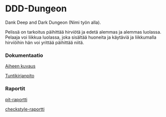 # DDD-Dungeon

Dank Deep and Dark Dungeon (Nimi työn alla).

Pelissä on tarkoitus päihittää hirviötä ja edetä alemmas ja alemmas luolassa. Pelaaja voi liikkua luolassa, joka sisältää huoneita ja käytäviä ja liikkumalla hirviöihin hän voi yrittää päihittää niitä.

### Dokumentaatio
[Aiheen kuvaus](dokumentaatio/aiheenMaarittely.md)

[Tuntikirjanpito](dokumentaatio/tuntikirjanpito.md)

### Raportit
[pit-raportti](https://htmlpreview.github.io/?https://github.com/samuvait/DDD-Dungeon/blob/master/dokumentaatio/201702172351/index.html
)

[checkstyle-raportti](https://htmlpreview.github.io/?https://github.com/samuvait/DDD-Dungeon/blob/master/dokumentaatio/checkstyle/checkstyle.html)
